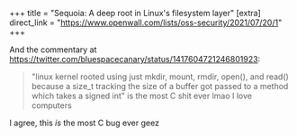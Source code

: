 +++
title = "Sequoia: A deep root in Linux's filesystem layer"
[extra]
direct_link = "https://www.openwall.com/lists/oss-security/2021/07/20/1"
+++

And the commentary at <https://twitter.com/bluespacecanary/status/1417604721246801923>:

> "linux kernel rooted using just mkdir, mount, rmdir, open(), and read() because a size_t tracking the size of a buffer got passed to a method which takes a signed int" is the most C shit ever lmao I love computers

I agree, this *is* the most C bug ever geez
